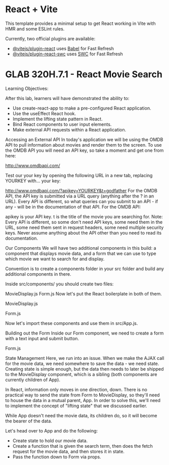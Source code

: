 # React + Vite

This template provides a minimal setup to get React working in Vite with HMR and some ESLint rules.

Currently, two official plugins are available:

- [@vitejs/plugin-react](https://github.com/vitejs/vite-plugin-react/blob/main/packages/plugin-react/README.md) uses [Babel](https://babeljs.io/) for Fast Refresh
- [@vitejs/plugin-react-swc](https://github.com/vitejs/vite-plugin-react-swc) uses [SWC](https://swc.rs/) for Fast Refresh

# GLAB 320H.7.1 - React Movie Search
Learning Objectives:

After this lab, learners will have demonstrated the ability to:
- Use create-react-app to make a pre-configured React application.
- Use the useEffect React hook.
- Implement the lifting state pattern in React.
- Bind React components to user input elements.
- Make external API requests within a React application.

Accessing an External API
In today's application we will be using the OMDB API to pull information about movies and render them to the screen. To use the OMDB API you will need an API key, so take a moment and get one from here:

http://www.omdbapi.com/

Test our your key by opening the following URL in a new tab, replacing YOURKEY with... your key:

http://www.omdbapi.com/?apikey=YOURKEY&t=godfather
For the OMDB API, the API key is submitted via a URL query (anything after the ? in an URL). Every API is different, so what queries can you submit to an API - if any - will be in the documentation of that API. For the OMDB API:

apikey is your API key.
t is the title of the movie you are searching for.
Note: Every API is different, so some don't need API keys, some need them in the URL, some need them sent in request headers, some need multiple security keys. Never assume anything about the API other than you need to read its documentation.

Our Components
We will have two additional components in this build: a component that displays movie data, and a form that we can use to type which movie we want to search for and display.

Convention is to create a components folder in your src folder and build any additional components in there.

Inside src/components/ you should create two files:

MovieDisplay.js
Form.js
Now let's put the React boilerplate in both of them.

MovieDisplay.js
    <!-- export default function MovieDisplay(props) {
    // The component must return some JSX
    return <h1>The MovieDisplay Component</h1>;
    }; -->

Form.js
    <!-- export default function Form(props){
    // The component must return some JSX
    return <h1>The Form Component</h1>;
    }; -->

Now let's import these components and use them in src/App.js.
    <!-- import { useState, useEffect } from "react";
    import logo from "./logo.svg";
    import "./App.css";
     // Import our components
    import MovieDisplay from "./components/MovieDisplay";
    import Form from "./components/Form"; 
    export default function App() {
    return (
        <div className="App">
        <Form />
        <MovieDisplay />
        </div>
    );
    } -->

Building out the Form
Inside our Form component, we need to create a form with a text input and submit button.

Form.js
    <!-- export default function Form(props) {
    return (
        <div>
        <form>
            <input type="text" />
            <input type="submit" value="submit" />
        </form>
        </div>
    );
    } -->

State Management
Here, we run into an issue. When we make the AJAX call for the movie data, we need somewhere to save the data - we need state. Creating state is simple enough, but the data then needs to later be shipped to the MovieDisplay component, which is a sibling (both components are currently children of App).

In React, information only moves in one direction, down. There is no practical way to send the state from Form to MovieDisplay, so they'll need to house the data in a mutual parent, App. In order to solve this, we'll need to implement the concept of "lifting state" that we discussed earlier.

While App doesn't need the movie data, its children do, so it will become the bearer of the data.

Let's head over to App and do the following:
- Create state to hold our movie data.
- Create a function that is given the search term, then does the fetch request for the movie data, and then stores it in state.
- Pass the function down to Form via props.

